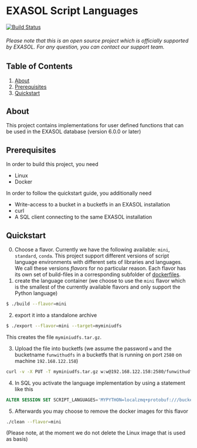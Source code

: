 # EXASOL Script Languages
[![Build Status](https://travis-ci.org/EXASOL/script-languages.svg?branch=port-exaudfclient)](https://travis-ci.org/EXASOL/script-languages)

###### Please note that this is an open source project which is officially supported by EXASOL. For any question, you can contact our support team.

## Table of Contents
1. [About](#about)
2. [Prerequisites](#prerequisites)
3. [Quickstart](#quickstart)

<!--
4. [Overview](#overview)
5. [EXASOL script language protocol](#exasol-script-language-protocol)
6. [Linux Container for script languages](#linux-container-for-script-languages)
7. [Script language clients](#script-language-clients)
-->

## About
This project contains implementations for user defined functions that can be used in the EXASOL database (version 6.0.0 or later)

## Prerequisites
In order to build this project, you need
* Linux 
* Docker

In order to follow the quickstart guide, you additionally need
* Write-access to a bucket in a bucketfs in an EXASOL installation
* curl
* A SQL client connecting to the same EXASOL installation

## Quickstart
0. Choose a flavor. Currently we have the following available: `mini`, `standard`, `conda`.
This project support different versions of script language environments with different sets of libraries and languages.
We call these versions _flavors_ for no particular reason.
Each flavor has its own set of build-files in a corresponding subfolder of [dockerfiles](dockerfiles).
1. create the language container (we choose to use the `mini` flavor which is the smallest of the currently available flavors and only support the Python language)
```bash
$ ./build --flavor=mini
```
2. export it into a standalone archive
```bash
$ ./export --flavor=mini --target=myminiudfs
```
This creates the file `myminiudfs.tar.gz`.

3. Upload the file into bucketfs (we assume the password `w` and the bucketname `funwithudfs` in a bucketfs that is running on port `2580` on machine `192.168.122.158`)
```bash
curl -v -X PUT -T myminiudfs.tar.gz w:w@192.168.122.158:2580/funwithudfs/myminiudfs.tar.gz
```
4. In SQL you activate the language implementation by using a statement like this
```sql
ALTER SESSION SET SCRIPT_LANGUAGES='MYPYTHON=localzmq+protobuf:///bucketfsname/funwithudfs/myminiudfs?lang=python#buckets/bucketfsname/funwithudfs/myminiudfs/exaudf/exaudfclient';
```
5. Afterwards you may choose to remove the docker images for this flavor
```bash
./clean --flavor=mini
```

(Please note, at the moment we do not delete the Linux image that is used as basis)


<!--
## Overview

EXASOL is shipped with the support for various script languages: Java, Python, R and Lua. But 
EXASOL's script framework allows to expand its language support in two dimensions. You can upload
additional libraries and packages for the existing languages. But if you want to run other programming
languages directly within the EXASOL cluster, you can even install these languages by your own.

Scripts can be used in EXASOL in two main areas. On the one hand, user-defined functions (UDFs) 
can be used to run all kinds of scalar, aggregate and analytical logic on table data. You can even 
create MapReduce scripts which are directly integrated in normal SQL queries. On the other hand,
the so-called adapter scripts implement the underlying logic for virtual schemas. Virtual schemas 
contain virtual tables which look and behave like normal, persistent tables in EXASOL. If you query 
that data, the adapter script logic cares about how to transfer the actual data from the specified
external data source, and what parts of the SQL query can be pushed down to that underlying system.

Before you start to integrate new languages, we highly recommend to read section `UDF scripts` and 
in particular the subsection `Expanding script languages using BucketFS` in the EXASOL user manual.
This will give you a good overview about the general concepts and the following technical topics:

* Basics of EXASOL UDFs
* How to use BucketFS, EXASOL's synchronous cluster files system
* What script clients are and how they can be built
* How to define a script language alias in EXASOL in your session/system

In this project, we provide a detailed documentation for the communication API between EXASOL and 
script clients and implementations of these clients that you can upload and use on your system. 
If you want to integrate further languages, we would be very happy if you give us your feedback or 
even start contributing to that open source project so that others in the community can take advantage 
of your development.


## EXASOL script language protocol

When scripts in EXASOL are used, the database starts virtual machines in a safe environment using a 
Linux container and the corresponding script client. 

Note: Lua-scripts are different because they are compiled directly into the database engine.

The communication protocol between the virtual machines and the database are based on two main technologies:
* ZeroMQ library (http://zeromq.org/) for createing ipc sockets
* Google's Protocol Buffers (https://github.com/google/protobuf) for encoding messages

The protocol details can be found in file [script_client.proto](script_client.proto)

In general, the following message types have to be implemented by the script client:

* __MT_CLIENT__:  The script language implementation is alive and requests more information
* __MT_INFO__: Basic information about the EXASOL system and cluster configuration and the UDF script code
* __MT_META__:  Names and data types of the data to send between EXASOL and the script language implementation
* __MT_CLOSE__: Terminates the connection to EXASOL
* __MT_IMPORT__: Request the source code of other scripts or information stored in CONNECTION objects
* __MT_NEXT__: Request more data to be sent fom EXASOL to the UDF
* __MT_RESET__: Restart the input data iterator to the beginning
* __MT_EMIT__: Send results from the UDF to EXASOL
* __MT_RUN__: Change status to indicate the start of data transfers
* __MT_DONE__: Indicate that the UDF will send no more results for the current group of data
* __MT_CLEANUP__: Send to indicate that no more groups of data will have to be processed by the script language implementation and that it may stop
* __MT_FINISHED__: Sent when the script language implementation successfully stopped
* __MT_CALL__: Used to call a certain function in the UDF when in Single-Call mode
* __MT_RETURN__: Used to send the result of the Single-Call function call
* __MT_UNDEFINED_CALL__: Sent when a script does not implement a requested single-call function

There exist two *deprecated* message types which were used for eUDFs:
_MT_PING_PONG_, _MT_TRY_AGAIN_


Here is a sketch of the interaction between EXASOL and script language
client when using the language in a UDF context:

After being started by the database, the language implementation takes
initiative, it sends a message of type MT_CLIENT to the database,
which responds with a message of type MT_INFO which among general
information about the EXASOL system and the UDF (like database name,
database, the number of cluster nodes, etc.) also contains the actual
source code of the UDF.  Then the script language implementation
requests the meta data of the current UDF: types and names of input
and output columns, the call mode and the required input and output
iteration behaviors.
 
Finally, the script language implementation notifies the database
system that it is up and running and will be requesting and sending
actual data using the MT_RUN message.

Then the UDF and EXASOL iteratively interchange data. Here, the UDF
requests new data with MT_NEXT messages, and sends results with
MT_EMIT messages.

A different context of use is single-call mode, here, the script is
started and a single function is called in the script. Single-call
mode is used when the SQL Compiler uses information that is provided
via scripts, for instance when virtual schemas are defined using
adapter scripts.

The details of the protocol can best be understood by examining the
source code of the example implementations.
 

## Linux Container for script languages

In order to create the Linux container which is used to abstract the
script language implementation from EXASOL, we use Docker
(https://www.docker.com) as a _build tool_. Inside the EXASOL cluster
We do __not__ use Docker in order to _run_ script language
implementation.

In addition to the Docker file which describes how to build a first
version of the Linux container, we also provide a small shell script
in folder [linux_container](linux_container) which cares about some 
packaging details.

###### Please note that all files in the Linux container are owned by the same operating system user that is used to run the UDF. This means that files in the Linux container like /etc/shadow are readable by any database user that can execute UDF scripts. As a consequence, when creating a new Linux container, you have to make sure that it does not contain any sensitive data. If you need to access these kind of data in UDFs, please use a __private__ bucket to store them.

## Script language clients

Some examples of script language implementations are provided in the
corresponding subfolders, including the details about how to build these
clients.
-->
